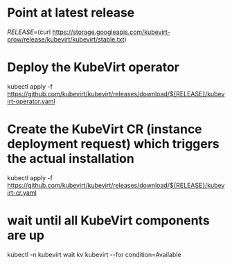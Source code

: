 # Point at latest release
$RELEASE=$(curl https://storage.googleapis.com/kubevirt-prow/release/kubevirt/kubevirt/stable.txt)
# Deploy the KubeVirt operator
kubectl apply -f https://github.com/kubevirt/kubevirt/releases/download/${RELEASE}/kubevirt-operator.yaml
# Create the KubeVirt CR (instance deployment request) which triggers the actual installation
kubectl apply -f https://github.com/kubevirt/kubevirt/releases/download/${RELEASE}/kubevirt-cr.yaml
# wait until all KubeVirt components are up
kubectl -n kubevirt wait kv kubevirt --for condition=Available